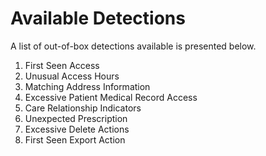 # Available Detections
A list of out-of-box detections available is presented below.

1. First Seen Access
2. Unusual Access Hours
3. Matching Address Information
4. Excessive Patient Medical Record Access
5. Care Relationship Indicators
6. Unexpected Prescription
7. Excessive Delete Actions
8. First Seen Export Action
